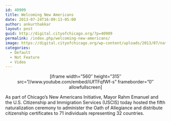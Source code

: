 ```yaml
---
id: 40909
title: Welcoming New Americans
date: 2013-07-24T16:09:13-05:00
author: ankurthakkar
layout: post
guid: http://digital.cityofchicago.org/?p=40909
permalink: /index.php/welcoming-new-americans/
image: https://digital.cityofchicago.org/wp-content/uploads/2013/07/naturalization.png
categories:
  - Default
  - Not Feature
  - Video
---
```

<p style="text-align: center;">
  [iframe width=&#8221;560&#8243; height=&#8221;315&#8243; src=&#8221;//www.youtube.com/embed/iUfTFqfWf-s&#8221; frameborder=&#8221;0&#8243; allowfullscreen]
</p>

<p style="text-align: left;">
  As part of Chicago&#8217;s New Americans Initiative, Mayor Rahm Emanuel and the U.S. Citizenship and Immigration Services (USCIS) today hosted the fifth naturalization ceremony to administer the Oath of Allegiance and distribute citizenship certificates to 71 individuals representing 32 countries.
</p>